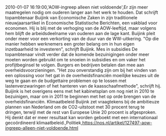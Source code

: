 2010-01-07 16:19:00,'AOW-ingreep alleen niet voldoende',Er zijn meer maatregelen nodig om ouderen langer aan het werk te houden. Dat schrijft topambtenaar Buijink van Economische Zaken in zijn traditionele nieuwjaarsartikel in Economische Statistische Berichten, een vakblad voor economen. Hij is blij met de verhoging van de AOW-leeftijd, maar volgens hem blijft de arbeidsdeelname van ouderen aan de lage kant. Buijink pleit onder meer voor een verkorting van de duur van de WW-uitkering. "Op die manier hebben werknemers een groter belang om in hun eigen inzetbaarheid te investeren", schrijft Buijink. Mes in subsidies De topambtenaar vindt verder dat de komende bezuinigingen onder meer moeten worden gebruikt om te snoeien in subsidies en om vaker het profijtbeginsel te volgen. Burgers en bedrijven betalen dan mee aan overheidsvoorzieningen. "Het zou onverstandig zijn om bij het vinden van een oplossing voor het gat in de overheidsfinanciën moeilijke keuzes uit de weg te gaan en de budgettaire problemen op te lossen met lastenverzwaringen of het hanteren van de kaasschaafmethode", schrijft hij. Buijink is het overigens eens met het kabinetsplan om nog niet in 2010 te bezuinigen, maar om in 2011 te beginnen met het op orde brengen van de overheidsfinanciën. Klimaatbeleid Buijink zet vraagtekens bij de ambitieuze plannen van Nederland om de CO2-uitstoot met 30 procent terug te dringen, terwijl met de rest van Europese Unie 20 procent is afgesproken. Hij denkt dat er meer resultaat kan worden geboekt met een internationaal gecoördineerd klimaatbeleid.,Politiek,https://nos.nl/artikel/127497-aow-ingreep-alleen-niet-voldoende.html